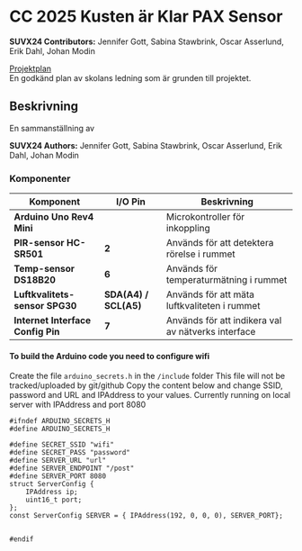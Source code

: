 # CC 2025 Kusten är Klar PAX Sensor

**SUVX24 Contributors:** Jennifer Gott, Sabina Stawbrink, Oscar Asserlund, Erik Dahl, Johan Modin

[Projektplan](https://github.com/Kusten-ar-klar-Chas-Challenge-2025/pax/blob/main/PROJEKTPLAN.md)  
En godkänd plan av skolans ledning som är grunden till projektet.

## Beskrivning

En sammanställning av

**SUVX24 Authors:** Jennifer Gott, Sabina Stawbrink, Oscar Asserlund, Erik Dahl, Johan Modin

### Komponenter

|**Komponent**|**I/O Pin**|**Beskrivning**|
|---------------|---------------|-----------|
| **Arduino Uno Rev4 Mini** || Microkontroller för inkoppling |
| **PIR-sensor HC-SR501** |**2**| Används för att detektera rörelse i rummet |
| **Temp-sensor DS18B20** | **6** | Används för temperaturmätning i rummet |
| **Luftkvalitets-sensor SPG30**  | **SDA(A4) / SCL(A5)** | Används för att  mäta luftkvaliteten i rummet |
| **Internet Interface Config Pin** | **7** | Används för att indikera val av nätverks interface |

#### To build the Arduino code you need to configure wifi

Create the file `arduino_secrets.h` in the `/include` folder
This file will not be tracked/uploaded by git/github
Copy the content below and change SSID, password and URL and IPAddress to your values.
Currently running on local server with IPAddress and port 8080

```
#ifndef ARDUINO_SECRETS_H
#define ARDUINO_SECRETS_H

#define SECRET_SSID "wifi"
#define SECRET_PASS "password"
#define SERVER_URL "url"
#define SERVER_ENDPOINT "/post"
#define SERVER_PORT 8080
struct ServerConfig {
    IPAddress ip;
    uint16_t port;
};
const ServerConfig SERVER = { IPAddress(192, 0, 0, 0), SERVER_PORT};


#endif
```
